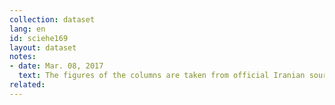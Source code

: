 ```yaml
---
collection: dataset
lang: en
id: sciehe169
layout: dataset
notes: 
- date: Mar. 08, 2017
  text: The figures of the columns are taken from official Iranian sources and they are unchanged from their original source. It should be noted that in some cases the total is not 100% and there is a minor percentage error.
related:
---
```

